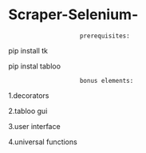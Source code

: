 # Scraper-Selenium-

                        prerequisites:

pip install tk

pip instal tabloo

                        bonus elements:

1.decorators 

2.tabloo gui

3.user interface

4.universal functions
